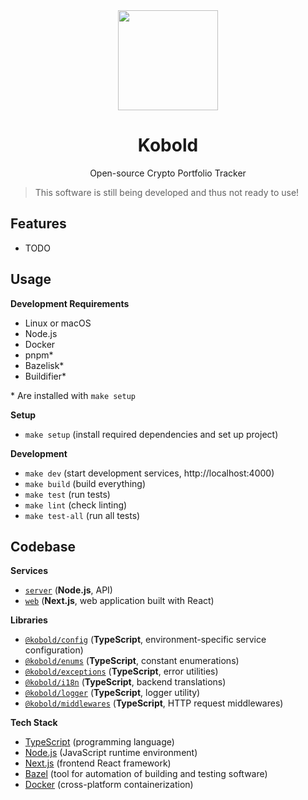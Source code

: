 <div align="center">
  <a href="https://github.com/flolu/kobold">
    <img width="160px" height="auto" src="https://emoji.aranja.com/static/emoji-data/img-apple-160/1f340.png" />
  </a>
  <br>
  <h1>Kobold</h1>
  <p>Open-source Crypto Portfolio Tracker</p>
</div>

> This software is still being developed and thus not ready to use!

## Features

- TODO

<!--

Todo
- https://api.coingecko.com/api/v3/coins/list
- Build user interface
- Transaction imports
- Calculate realized gains and losses
- Write tests and add to GitHub action
- Fiat trades
- Choose target fiat currency
- Historical data

Ideas
- CoinTracking import (using Puppeteer)
- Include buy/sell indicators

-->

## Usage

**Development Requirements**

- Linux or macOS
- Node.js
- Docker
- pnpm\*
- Bazelisk\*
- Buildifier\*

\* Are installed with `make setup`

**Setup**

- `make setup` (install required dependencies and set up project)

**Development**

- `make dev` (start development services, http://localhost:4000)
- `make build` (build everything)
- `make test` (run tests)
- `make lint` (check linting)
- `make test-all` (run all tests)

## Codebase

**Services**

- [`server`](server) (**Node.js**, API)
- [`web`](web) (**Next.js**, web application built with React)

**Libraries**

- [`@kobold/config`](libraries/config) (**TypeScript**, environment-specific service configuration)
- [`@kobold/enums`](libraries/enums) (**TypeScript**, constant enumerations)
- [`@kobold/exceptions`](libraries/exceptions) (**TypeScript**, error utilities)
- [`@kobold/i18n`](libraries/i18n) (**TypeScript**, backend translations)
- [`@kobold/logger`](libraries/logger) (**TypeScript**, logger utility)
- [`@kobold/middlewares`](libraries/middlewares) (**TypeScript**, HTTP request middlewares)

**Tech Stack**

- [TypeScript](https://www.typescriptlang.org) (programming language)
- [Node.js](https://nodejs.org) (JavaScript runtime environment)
- [Next.js](https://nextjs.org) (frontend React framework)
- [Bazel](https://bazel.build) (tool for automation of building and testing software)
- [Docker](https://www.docker.com) (cross-platform containerization)
